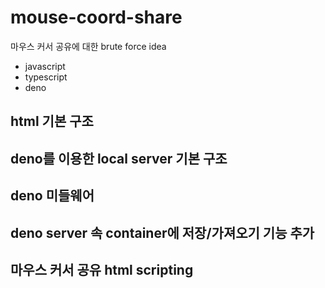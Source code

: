 # mouse-coord-share
마우스 커서 공유에 대한 brute force idea

- javascript
- typescript
- deno

## html 기본 구조
## deno를 이용한 local server 기본 구조
## deno 미들웨어
## deno server 속 container에 저장/가져오기 기능 추가
## 마우스 커서 공유 html scripting